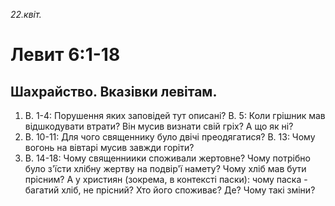 
_22.квіт._

# Левит 6:1-18

## Шахрайство. Вказівки левітам.
1. В. 1-4: Порушення яких заповідей тут описані? В. 5: Коли грішник мав відшкодувати втрати? Він мусив визнати свій гріх? А що як ні?
2. В. 10-11: Для чого священнику було двічі преодягатися? В. 13: Чому вогонь на вівтарі мусив завжди горіти?
3. В. 14-18: Чому священниики споживали жертовне? Чому потрібно було з'їсти хлібну жертву на подвір'ї намету? Чому хліб мав бути прісним? А у християн (зокрема, в контексті паски): чому паска - багатий хліб, не прісний? Хто його споживає? Де? Чому такі зміни?
